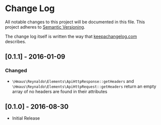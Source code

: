 # Change Log
All notable changes to this project will be documented in this file.
This project adheres to [Semantic Versioning](http://semver.org/).

The change log itself is written the way that [keepachangelog.com](http://keepachangelog.com/) describes.

## [0.1.1] - 2016-01-09
### Changed
- `\Hmaus\Reynaldo\Elements\ApiHttpResponse::getHeaders` and `\Hmaus\Reynaldo\Elements\ApiHttpRequest::getHeaders`
  return an empty array of no headers are found in their attributes

## [0.1.0] - 2016-08-30
- Initial Release
